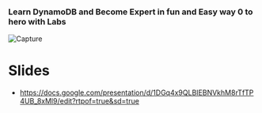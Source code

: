 
### Learn DynamoDB and Become Expert in fun and Easy way 0 to hero with Labs  


![Capture](https://user-images.githubusercontent.com/39345855/191783401-e9e939e8-5475-456a-bc14-0bf1ed834bdd.PNG)


# Slides 
* https://docs.google.com/presentation/d/1DGq4x9QLBIEBNVkhM8rTfTP4UB_8xMl9/edit?rtpof=true&sd=true


